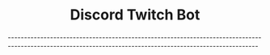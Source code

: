 <h1 align="center">Discord Twitch Bot</h1>
-----------------------------------------------------------------------------------------------------------------------------------------------------------
